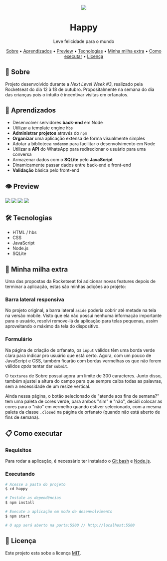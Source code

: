 <p align="center">
    <img src="https://github.com/EduardoRodriguesF/happy/blob/main/public/images/logo-icon.png?raw=true">
</p>
<h1 align="center">Happy</h1>
<p align="center">Leve felicidade para o mundo</p>

<p align="center">
    <a href="#sobre">Sobre</a> •
    <a href="#aprendizados">Aprendizados</a> •
    <a href="#preview">Preview</a> •
    <a href="#tecnologias">Tecnologias</a> •
    <a href="#minha-milha-extra">Minha milha extra</a> •
    <a href="#como-executar">Como executar</a> •  
    <a href="#licenc-a">Licença</a>
</p>

## 🤔 Sobre
Projeto desenvolvido durante a *Next Level Week #3*, realizado pela Rocketseat do dia 12 à 18 de outubro. Propositalmente na semana do dia das crianças pois o intuito é incentivar visitas em orfanatos.

## 🧠 Aprendizados
- Desenvolver servidores **back-end** em Node
- Utilizar a template engine <code>hbs</code>
- **Administrar projetos** através do <code>npm</code>
- **Organizar** uma aplicação extensa de forma visualmente simples
- Adotar a biblioteca <code>nodemon</code> para facilitar o desenvolvimento em Node
- Utilizar a **API** do WhatsApp para redirecionar o usuário para uma conversa
- Armazenar dados com o **SQLite** pelo **JavaScript**
- Dinamicamente passar dados entre back-end e front-end
- **Validação** básica pelo front-end

## 👁️ Preview

<img src="https://github.com/EduardoRodriguesF/happy/blob/main/screenshots/page-landing.png">

<img src="https://github.com/EduardoRodriguesF/happy/blob/main/screenshots/page-landing-mobile.jpg">

<img src="https://github.com/EduardoRodriguesF/happy/blob/main/screenshots/page-orphanages-desktop.png">

<img src="https://github.com/EduardoRodriguesF/happy/blob/main/screenshots/page-landing-mobile.jpg">

## 🛠️ Tecnologias
- HTML / hbs
- CSS
- JavaScript
- Node.js
- SQLite

## 🏃 Minha milha extra
Uma das propostas da Rocketseat foi adicionar novas features depois de terminar a aplicação, estas são minhas adições ao projeto:

### Barra lateral responsiva
No projeto original, a barra lateral <code>aside</code> poderia cobrir até metade na tela na versão mobile. Visto que ela não possui nenhuma informação importante para o usuário, resolvi remove-lá da aplicação para telas pequenas, assim aproveitando o máximo da tela do dispositivo.

### Formulário
Na página de criação de orfanato, os <code>input</code> válidos têm uma borda verde clara para indicar pro usuário que está certo. Agora, com um pouco de JavaScript e CSS, também ficarão com bordas vermelhas os que não forem válidos *após* tentar dar <code>submit</code>.

O <code>textarea</code> de Sobre possui agora um limite de 300 caracteres. Junto disso, também ajustei a altura do campo para que sempre caiba todas as palavras, sem a necessidade de um resize vertical.

Ainda nessa página, o botão selecionado de "atende aos fins de semana?" tem uma paleta de cores verde, para ambos "sim" e "não", decidi colocar as cores para o "não" em vermelho quando estiver selecionado, com a mesma paleta da classe <code>.closed</code> na página de orfanato (quando não está aberto de fins de semana).

## 📋 Como executar

### Requisitos
Para rodar a aplicação, é necessário ter instalado o [Git bash](https://gitforwindows.org) e [Node.js](https://nodejs.org).

### Executando
```bash
# Acesse a pasta do projeto
$ cd happy

# Instale as dependências
$ npm install

# Execute a aplicação em modo de desenvolvimento
$ npm start

# O app será aberto na porta:5500 // http://localhost:5500
```

## 📜 Licença
Este projeto esta sobe a licença [MIT](https://github.com/EduardoRodriguesF/happy/blob/main/LICENSE).
